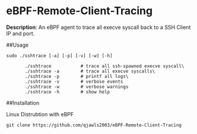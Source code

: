 # eBPF-Remote-Client-Tracing
**Description**: An eBPF agent to trace all execve syscall back to a SSH Client IP and port.

##Usage
```
sudo ./sshtrace [-a] [-p] [-v] [-w] [-h]
```
```
       ./sshtrace           # trace all ssh-spawned execve syscall\
       ./sshtrace -a        # trace all execve syscalls\
       ./sshtrace -p        # printf all logs\
       ./sshtrace -v        # verbose events
       ./sshtrace -w        # verbose warnings
       ./sshtrace -h        # show help
```
##Installation

Linux Distrubtion with eBPF
```
git clone https://github.com/qjawls2003/eBPF-Remote-Client-Tracing
```

